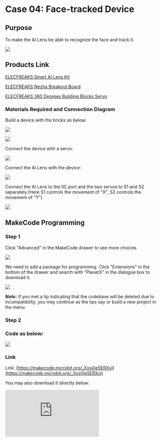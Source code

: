 ﻿# Case 04: Face-tracked Device

## Purpose

To make the AI Lens be able to recognize the face and track it.

![](https://wiki-media-ef.oss-cn-hongkong.aliyuncs.com//images/05035_01.png)

## Products Link

[ELECFREAKS Smart AI Lens Kit](https://www.elecfreaks.com/elecfreaks-smart-ai-lens-kit.html)

[ELECFREAKS Nezha Breakout Board](https://www.elecfreaks.com/nezha-breakout-board.html)

[ELECFREAKS 360 Degrees Building Blocks Servo](https://www.elecfreaks.com/geekservo-2kg-360-degrees-compatible-with-lego.html)

### Materials Required and Connection Diagram


 Build a device with the bricks as below:

![](https://wiki-media-ef.oss-cn-hongkong.aliyuncs.com//images/05035_04_03.png)

![](https://wiki-media-ef.oss-cn-hongkong.aliyuncs.com//images/05035_04_04.png)

 Connect the device with a servo:

![](https://wiki-media-ef.oss-cn-hongkong.aliyuncs.com//images/05035_04_05.png)

 Connect the AI Lens with the device:

![](https://wiki-media-ef.oss-cn-hongkong.aliyuncs.com//images/05035_04_06.png)

 Connect the AI Lens to the IIC port and the two servos to S1 and S2 separately.(Here S1 controls the movement of "X", S2 controls the movement of "Y")


![](https://wiki-media-ef.oss-cn-hongkong.aliyuncs.com//images/05035_04_07.png)

## MakeCode Programming


### Step 1

Click "Advanced" in the MakeCode drawer to see more choices.

![](https://wiki-media-ef.oss-cn-hongkong.aliyuncs.com//images/05001_04.png)

We need to add a package for programming. Click "Extensions" in the bottom of the drawer and search with "PlanetX" in the dialogue box to download it.

![](https://wiki-media-ef.oss-cn-hongkong.aliyuncs.com//images/05001_05.png)

***Note:*** If you met a tip indicating that the codebase will be deleted due to incompatibility, you may continue as the tips say or build a new project in the menu.

### Step 2

### Code as below:

![](https://wiki-media-ef.oss-cn-hongkong.aliyuncs.com//images/05035_04_08.png)


### Link
Link: [https://makecode.microbit.org/_Xxs0je5ERXvi](https://makecode.microbit.org/_Xxs0je5ERXvi)

You may also download it directly below:


<div
    style={{
        position: 'relative',
        paddingBottom: '60%',
        overflow: 'hidden',
    }}
>
    <iframe
        src="https://makecode.microbit.org/_Xxs0je5ERXvi"
        frameborder="0"
        sandbox="allow-popups allow-forms allow-scripts allow-same-origin"
        style={{
            position: 'absolute',
            width: '100%',
            height: '100%',
        }}
    />
</div>


### Result
 The AI Lens would track your face(move along with your face).
